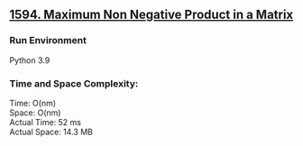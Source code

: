 ## [1594. Maximum Non Negative Product in a Matrix](https://leetcode.com/problems/maximum-non-negative-product-in-a-matrix/)

### Run Environment
Python 3.9

### Time and Space Complexity:
Time: O(nm)  
Space: O(nm)  
Actual Time: 52 ms  
Actual Space: 14.3 MB
